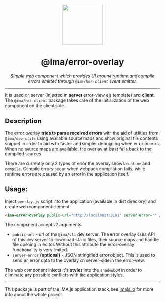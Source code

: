 <p align="center">
  <img height="130" src="https://imajs.io/img/logo.svg">
</p>

<h1 align="center">@ima/error-overlay</h1>
  <p align="center"><i>Simple web component which provides UI around runtime and compile errors emitted through <code>@ima/hmr-client</code> event emitter.</i>
</p>

---

It is used on server (injected in **server** error-view ejs template) and **client**. The `@ima/hmr-client` package takes care of the initialization of the web component on the client side.

## Description

The error overlay **tries to parse received errors** with the aid of utilities from `@ima/dev-utils` using available source maps and show original file contents snippet in order to aid with faster and simpler debugging when error occurs. When no source maps are available, the overlay at least falls back to the compiled sources.

There are currently only 2 types of error the overlay shows `runtime` and `compile`. Compile errors occur when webpack compilation fails, while runtime errors are caused by an error in the application itself.

## Usage:
Inject `overlay.js` script into the application (available in dist directory) and create web component element:
```html
<ima-error-overlay public-url="http://localhost:3101" server-error="" />
```
The component accepts 2 arguments:
- `public-url` - url of the `@ima/cli` dev server. The error overlay uses API of this dev server to download static files, their source maps and handle file opening in editor. Without this attribute the error-overlay functionality is very limited.
- `server-error` **(optional)** - JSON stringified error object. This is used to send an error data to the overlay on server-side in the error-view.

The web component injects it's **styles** into the `shadowDOM` in order to eliminate any possible conflicts with the application styles.

---

This package is part of the IMA.js application stack, see [imajs.io](https://imajs.io/) for more info about the whole project.
